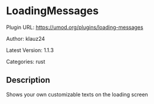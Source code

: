 # LoadingMessages

Plugin URL: https://umod.org/plugins/loading-messages

Author: klauz24

Latest Version: 1.1.3

Categories: rust

## Description

Shows your own customizable texts on the loading screen
